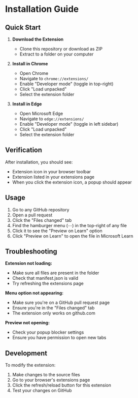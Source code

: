 # Installation Guide

## Quick Start

1. **Download the Extension**
   - Clone this repository or download as ZIP
   - Extract to a folder on your computer

2. **Install in Chrome**
   - Open Chrome
   - Navigate to `chrome://extensions/`
   - Enable "Developer mode" (toggle in top-right)
   - Click "Load unpacked"
   - Select the extension folder

3. **Install in Edge**
   - Open Microsoft Edge
   - Navigate to `edge://extensions/`
   - Enable "Developer mode" (toggle in left sidebar)
   - Click "Load unpacked"
   - Select the extension folder

## Verification

After installation, you should see:
- Extension icon in your browser toolbar
- Extension listed in your extensions page
- When you click the extension icon, a popup should appear

## Usage

1. Go to any GitHub repository
2. Open a pull request
3. Click the "Files changed" tab
4. Find the hamburger menu (⋯) in the top-right of any file
5. Click it to see the "Preview on Learn" option
6. Click "Preview on Learn" to open the file in Microsoft Learn

## Troubleshooting

**Extension not loading:**
- Make sure all files are present in the folder
- Check that manifest.json is valid
- Try refreshing the extensions page

**Menu option not appearing:**
- Make sure you're on a GitHub pull request page
- Ensure you're in the "Files changed" tab
- The extension only works on github.com

**Preview not opening:**
- Check your popup blocker settings
- Ensure you have permission to open new tabs

## Development

To modify the extension:
1. Make changes to the source files
2. Go to your browser's extensions page
3. Click the refresh/reload button for this extension
4. Test your changes on GitHub